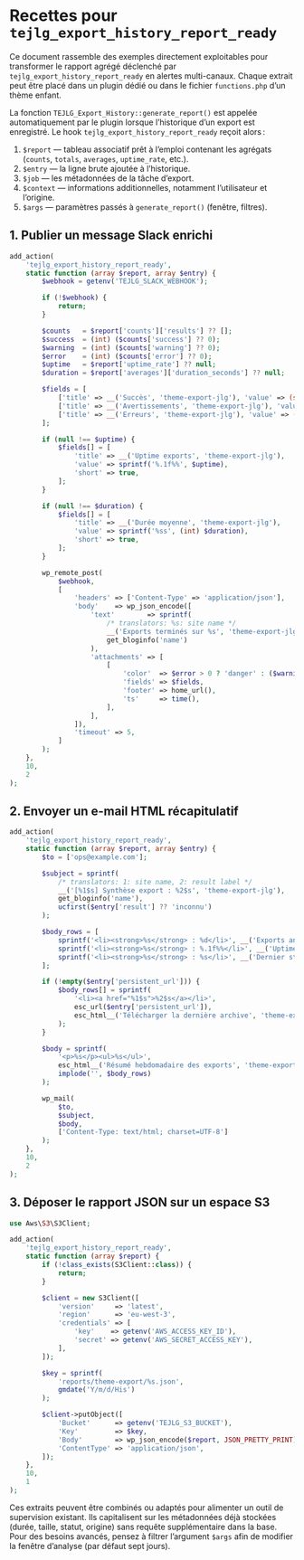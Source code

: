 # Recettes pour `tejlg_export_history_report_ready`

Ce document rassemble des exemples directement exploitables pour transformer le rapport agrégé déclenché par `tejlg_export_history_report_ready` en alertes multi-canaux. Chaque extrait peut être placé dans un plugin dédié ou dans le fichier `functions.php` d’un thème enfant.

La fonction `TEJLG_Export_History::generate_report()` est appelée automatiquement par le plugin lorsque l’historique d’un export est enregistré. Le hook `tejlg_export_history_report_ready` reçoit alors :

1. `$report` — tableau associatif prêt à l’emploi contenant les agrégats (`counts`, `totals`, `averages`, `uptime_rate`, etc.).
2. `$entry` — la ligne brute ajoutée à l’historique.
3. `$job` — les métadonnées de la tâche d’export.
4. `$context` — informations additionnelles, notamment l’utilisateur et l’origine.
5. `$args` — paramètres passés à `generate_report()` (fenêtre, filtres).

## 1. Publier un message Slack enrichi

```php
add_action(
    'tejlg_export_history_report_ready',
    static function (array $report, array $entry) {
        $webhook = getenv('TEJLG_SLACK_WEBHOOK');

        if (!$webhook) {
            return;
        }

        $counts   = $report['counts']['results'] ?? [];
        $success  = (int) ($counts['success'] ?? 0);
        $warning  = (int) ($counts['warning'] ?? 0);
        $error    = (int) ($counts['error'] ?? 0);
        $uptime   = $report['uptime_rate'] ?? null;
        $duration = $report['averages']['duration_seconds'] ?? null;

        $fields = [
            ['title' => __('Succès', 'theme-export-jlg'), 'value' => (string) $success, 'short' => true],
            ['title' => __('Avertissements', 'theme-export-jlg'), 'value' => (string) $warning, 'short' => true],
            ['title' => __('Erreurs', 'theme-export-jlg'), 'value' => (string) $error, 'short' => true],
        ];

        if (null !== $uptime) {
            $fields[] = [
                'title' => __('Uptime exports', 'theme-export-jlg'),
                'value' => sprintf('%.1f%%', $uptime),
                'short' => true,
            ];
        }

        if (null !== $duration) {
            $fields[] = [
                'title' => __('Durée moyenne', 'theme-export-jlg'),
                'value' => sprintf('%ss', (int) $duration),
                'short' => true,
            ];
        }

        wp_remote_post(
            $webhook,
            [
                'headers' => ['Content-Type' => 'application/json'],
                'body'    => wp_json_encode([
                    'text'        => sprintf(
                        /* translators: %s: site name */
                        __('Exports terminés sur %s', 'theme-export-jlg'),
                        get_bloginfo('name')
                    ),
                    'attachments' => [
                        [
                            'color'  => $error > 0 ? 'danger' : ($warning > 0 ? 'warning' : 'good'),
                            'fields' => $fields,
                            'footer' => home_url(),
                            'ts'     => time(),
                        ],
                    ],
                ]),
                'timeout' => 5,
            ]
        );
    },
    10,
    2
);
```

## 2. Envoyer un e-mail HTML récapitulatif

```php
add_action(
    'tejlg_export_history_report_ready',
    static function (array $report, array $entry) {
        $to = ['ops@example.com'];

        $subject = sprintf(
            /* translators: 1: site name, 2: result label */
            __('[%1$s] Synthèse export : %2$s', 'theme-export-jlg'),
            get_bloginfo('name'),
            ucfirst($entry['result'] ?? 'inconnu')
        );

        $body_rows = [
            sprintf('<li><strong>%s</strong> : %d</li>', __('Exports analysés', 'theme-export-jlg'), (int) ($report['totals']['entries'] ?? 0)),
            sprintf('<li><strong>%s</strong> : %.1f%%</li>', __('Uptime', 'theme-export-jlg'), (float) ($report['uptime_rate'] ?? 0)),
            sprintf('<li><strong>%s</strong> : %s</li>', __('Dernier statut', 'theme-export-jlg'), esc_html($entry['result_label'] ?? $entry['result'] ?? '')),
        ];

        if (!empty($entry['persistent_url'])) {
            $body_rows[] = sprintf(
                '<li><a href="%1$s">%2$s</a></li>',
                esc_url($entry['persistent_url']),
                esc_html__('Télécharger la dernière archive', 'theme-export-jlg')
            );
        }

        $body = sprintf(
            '<p>%s</p><ul>%s</ul>',
            esc_html__('Résumé hebdomadaire des exports', 'theme-export-jlg'),
            implode('', $body_rows)
        );

        wp_mail(
            $to,
            $subject,
            $body,
            ['Content-Type: text/html; charset=UTF-8']
        );
    },
    10,
    2
);
```

## 3. Déposer le rapport JSON sur un espace S3

```php
use Aws\S3\S3Client;

add_action(
    'tejlg_export_history_report_ready',
    static function (array $report) {
        if (!class_exists(S3Client::class)) {
            return;
        }

        $client = new S3Client([
            'version'     => 'latest',
            'region'      => 'eu-west-3',
            'credentials' => [
                'key'    => getenv('AWS_ACCESS_KEY_ID'),
                'secret' => getenv('AWS_SECRET_ACCESS_KEY'),
            ],
        ]);

        $key = sprintf(
            'reports/theme-export/%s.json',
            gmdate('Y/m/d/His')
        );

        $client->putObject([
            'Bucket'      => getenv('TEJLG_S3_BUCKET'),
            'Key'         => $key,
            'Body'        => wp_json_encode($report, JSON_PRETTY_PRINT),
            'ContentType' => 'application/json',
        ]);
    },
    10,
    1
);
```

Ces extraits peuvent être combinés ou adaptés pour alimenter un outil de supervision existant. Ils capitalisent sur les métadonnées déjà stockées (durée, taille, statut, origine) sans requête supplémentaire dans la base. Pour des besoins avancés, pensez à filtrer l’argument `$args` afin de modifier la fenêtre d’analyse (par défaut sept jours).

